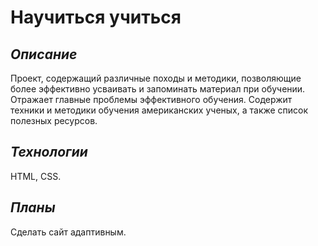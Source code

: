# **Научиться учиться**

## *Описание*
Проект, содержащий различные походы и методики, позволяющие более эффективно усваивать и запоминать материал при обучении.
Отражает главные проблемы эффективного обучения.
Содержит техники и методики обучения американских ученых, а также список полезных ресурсов.

## *Технологии*
HTML, CSS.

## *Планы*
Сделать сайт адаптивным.
